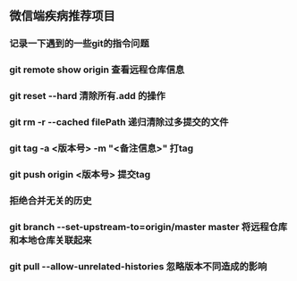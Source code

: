 ## 微信端疾病推荐项目

### 记录一下遇到的一些git的指令问题
### git remote show origin  查看远程仓库信息
### git reset --hard 清除所有.add 的操作
### git rm -r --cached filePath  递归清除过多提交的文件
### git tag -a <版本号> -m "<备注信息>"   打tag
### git push origin <版本号>    提交tag

### 拒绝合并无关的历史
### git branch --set-upstream-to=origin/master master   将远程仓库和本地仓库关联起来
### git pull --allow-unrelated-histories    忽略版本不同造成的影响







